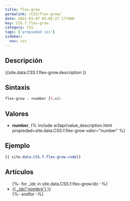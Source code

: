 ```yaml
---
title: flex-grow
permalink: /CSS/flex-grow/
date: 2021-03-07 03:02:27.177490
key: CSS.f.flex-grow
category: CSS
tags: ['propiedad css']
sidebar: 
  nav: css
---
```


## Descripción
{{site.data.CSS.f.flex-grow.description }}

## Sintaxis
~~~css
flex-grow : <number [0,∞]>
~~~

## Valores
* **number**,  {% include w3api/value_description.html propiedad=site.data.CSS.f.flex-grow valor="number" %}

## Ejemplo
~~~css
{{ site.data.CSS.f.flex-grow.code}}
~~~

## Artículos
<ul>
{%- for _ldc in site.data.CSS.f.flex-grow.ldc -%}
   <li>
       <a href="{{_ldc['url'] }}">{{ _ldc['nombre'] }}</a>
   </li>
{%- endfor -%}
</ul>
